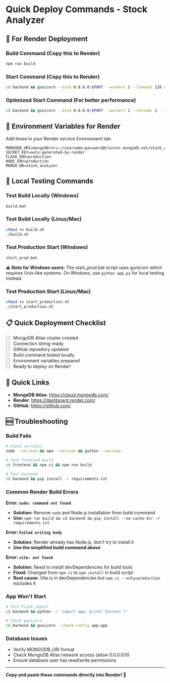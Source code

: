 # Quick Deploy Commands - Stock Analyzer

## 🚀 For Render Deployment

### Build Command (Copy this to Render)
```bash
npm run build
```

### Start Command (Copy this to Render)
```bash
cd backend && gunicorn --bind 0.0.0.0:$PORT --workers 1 --timeout 120 app:app
```

### Optimized Start Command (For better performance)
```bash
cd backend && gunicorn --bind 0.0.0.0:$PORT --workers 1 --threads 2 --timeout 120 --worker-class gthread --max-requests 1000 --preload app:app
```

## 🔧 Environment Variables for Render

Add these in your Render service Environment tab:

```
MONGODB_URI=mongodb+srv://username:password@cluster.mongodb.net/stock_analyzer
SECRET_KEY=auto-generated-by-render
FLASK_ENV=production
NODE_ENV=production
MONGO_DB=stock_analyzer
```

## 🧪 Local Testing Commands

### Test Build Locally (Windows)
```cmd
build.bat
```

### Test Build Locally (Linux/Mac)
```bash
chmod +x build.sh
./build.sh
```

### Test Production Start (Windows)
```cmd
start_prod.bat
```

⚠️ **Note for Windows users:** The start_prod.bat script uses gunicorn which requires Unix-like systems. On Windows, use `python app.py` for local testing instead.

### Test Production Start (Linux/Mac)
```bash
chmod +x start_production.sh
./start_production.sh
```

## 📋 Quick Deployment Checklist

- [ ] MongoDB Atlas cluster created
- [ ] Connection string ready
- [ ] GitHub repository updated
- [ ] Build command tested locally
- [ ] Environment variables prepared
- [ ] Ready to deploy on Render!

## 🔗 Quick Links

- **MongoDB Atlas**: https://cloud.mongodb.com/
- **Render**: https://dashboard.render.com/
- **GitHub**: https://github.com/

## 🆘 Troubleshooting

### Build Fails
```bash
# Check versions
node --version && npm --version && python --version

# Test frontend build
cd frontend && npm ci && npm run build

# Test backend
cd backend && pip install -r requirements.txt
```

### Common Render Build Errors

**Error: `sudo: command not found`**
- **Solution:** Remove `sudo` and Node.js installation from build command
- **Use:** `npm run build && cd backend && pip install --no-cache-dir -r requirements.txt`

**Error: `Failed writing body`**
- **Solution:** Render already has Node.js, don't try to install it
- **Use the simplified build command above**

**Error: `vite: not found`**
- **Solution:** Need to install devDependencies for build tools
- **Fixed:** Changed from `npm ci` to `npm install` in build script
- **Root cause:** Vite is in devDependencies but `npm ci --only=production` excludes it

### App Won't Start
```bash
# Test Flask import
cd backend && python -c "import app; print('Success')"

# Check gunicorn
cd backend && gunicorn --check-config app:app
```

### Database Issues
- Verify MONGODB_URI format
- Check MongoDB Atlas network access (allow 0.0.0.0/0)
- Ensure database user has read/write permissions

---

**Copy and paste these commands directly into Render! 🚀**
